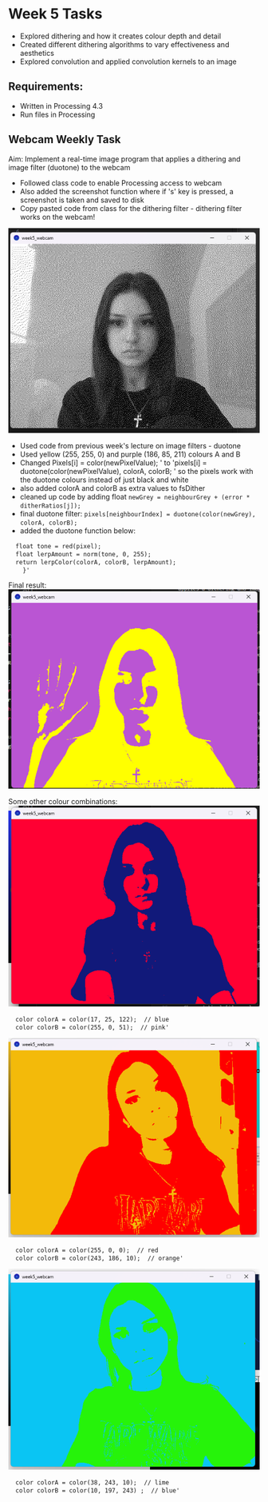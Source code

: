 # Week 5 Tasks

- Explored dithering and how it creates colour depth and detail
- Created different dithering algorithms to vary effectiveness and aesthetics
- Explored convolution and applied convolution kernels to an image 


## Requirements:

- Written in Processing 4.3
- Run files in Processing


## Webcam Weekly Task

Aim: Implement a real-time image program that applies a dithering and image filter (duotone) to the webcam

- Followed class code to enable Processing access to webcam 
- Also added the screenshot function where if 's' key is pressed, a screenshot is taken and saved to disk 
- Copy pasted code from class for the dithering filter - dithering filter works on the webcam!

![alt text](images/image.png)

- Used code from previous week's lecture on image filters - duotone 
- Used yellow (255, 255, 0) and purple (186, 85, 211) colours A and B
- Changed Pixels[i] = color(newPixelValue); ' to 'pixels[i] = duotone(color(newPixelValue), colorA, colorB; ' so the pixels work with the duotone colours instead of just black and white
- also added colorA and colorB as extra values to fsDither
- cleaned up code by adding float ```newGrey = neighbourGrey + (error * ditherRatios[j]);```
- final duotone filter: ```pixels[neighbourIndex] = duotone(color(newGrey), colorA, colorB);```
- added the duotone function below:
```color duotone(color pixel, color colorA, color colorB) {
  float tone = red(pixel);
  float lerpAmount = norm(tone, 0, 255);
  return lerpColor(colorA, colorB, lerpAmount);
    }'
```

Final result: 
![alt text](images/image1.png)

Some other colour combinations:
![alt text](images/image2.png)
```
  color colorA = color(17, 25, 122);  // blue
  color colorB = color(255, 0, 51);  // pink'
```

![alt text](images/image3.png)
```
  color colorA = color(255, 0, 0);  // red
  color colorB = color(243, 186, 10);  // orange'
```

![alt text](images/image4.png)
```
  color colorA = color(38, 243, 10);  // lime
  color colorB = color(10, 197, 243) ;  // blue'
```